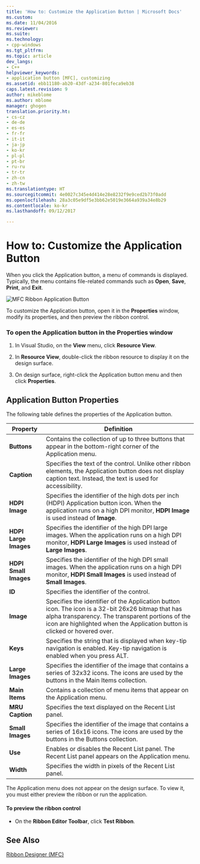 ```yaml
---
title: 'How to: Customize the Application Button | Microsoft Docs'
ms.custom: 
ms.date: 11/04/2016
ms.reviewer: 
ms.suite: 
ms.technology:
- cpp-windows
ms.tgt_pltfrm: 
ms.topic: article
dev_langs:
- C++
helpviewer_keywords:
- application button [MFC], customizing
ms.assetid: ebb11180-ab20-43df-a234-801feca9eb38
caps.latest.revision: 9
author: mikeblome
ms.author: mblome
manager: ghogen
translation.priority.ht:
- cs-cz
- de-de
- es-es
- fr-fr
- it-it
- ja-jp
- ko-kr
- pl-pl
- pt-br
- ru-ru
- tr-tr
- zh-cn
- zh-tw
ms.translationtype: HT
ms.sourcegitcommit: 4e0027c345e4d414e28e8232f9e9ced2b73f0add
ms.openlocfilehash: 28a3c05e9df5e3bb62e5019e3664a939a34e8b29
ms.contentlocale: ko-kr
ms.lasthandoff: 09/12/2017

---
```

# <a name="how-to-customize-the-application-button"></a>How to: Customize the Application Button
When you click the Application button, a menu of commands is displayed. Typically, the menu contains file-related commands such as **Open**, **Save**, **Print**, and **Exit**.  
  
 ![MFC Ribbon Application Button](../mfc/media/application_button.png "application_button")  
  
 To customize the Application button, open it in the **Properties** window, modify its properties, and then preview the ribbon control.  
  
### <a name="to-open-the-application-button-in-the-properties-window"></a>To open the Application button in the Properties window  
  
1.  In Visual Studio, on the **View** menu, click **Resource View**.  
  
2.  In **Resource View**, double-click the ribbon resource to display it on the design surface.  
  
3.  On design surface, right-click the Application button menu and then click **Properties**.  
  
## <a name="application-button-properties"></a>Application Button Properties  
 The following table defines the properties of the Application button.  
  
|Property|Definition|  
|--------------|----------------|  
|**Buttons**|Contains the collection of up to three buttons that appear in the bottom-right corner of the Application menu.|  
|**Caption**|Specifies the text of the control. Unlike other ribbon elements, the Application button does not display caption text. Instead, the text is used for accessibility.|  
|**HDPI Image**|Specifies the identifier of the high dots per inch (HDPI) Application button icon. When the application runs on a high DPI monitor, **HDPI Image** is used instead of **Image**.|  
|**HDPI Large Images**|Specifies the identifier of the high DPI large images. When the application runs on a high DPI monitor, **HDPI Large Images** is used instead of **Large Images**.|  
|**HDPI Small Images**|Specifies the identifier of the high DPI small images. When the application runs on a high DPI monitor, **HDPI Small Images** is used instead of **Small Images**.|  
|**ID**|Specifies the identifier of the control.|  
|**Image**|Specifies the identifier of the Application button icon. The icon is a 32-bit 26x26 bitmap that has alpha transparency. The transparent portions of the icon are highlighted when the Application button is clicked or hovered over.|  
|**Keys**|Specifies the string that is displayed when key-tip navigation is enabled. Key-tip navigation is enabled when you press ALT.|  
|**Large Images**|Specifies the identifier of the image that contains a series of 32x32 icons. The icons are used by the buttons in the Main Items collection.|  
|**Main Items**|Contains a collection of menu items that appear on the Application menu.|  
|**MRU Caption**|Specifies the text displayed on the Recent List panel.|  
|**Small Images**|Specifies the identifier of the image that contains a series of 16x16 icons. The icons are used by the buttons in the Buttons collection.|  
|**Use**|Enables or disables the Recent List panel. The Recent List panel appears on the Application menu.|  
|**Width**|Specifies the width in pixels of the Recent List panel.|  
  
 The Application menu does not appear on the design surface. To view it, you must either preview the ribbon or run the application.  
  
#### <a name="to-preview-the-ribbon-control"></a>To preview the ribbon control  
  
-   On the **Ribbon Editor Toolbar**, click **Test Ribbon**.  
  
## <a name="see-also"></a>See Also  
 [Ribbon Designer (MFC)](../mfc/ribbon-designer-mfc.md)


